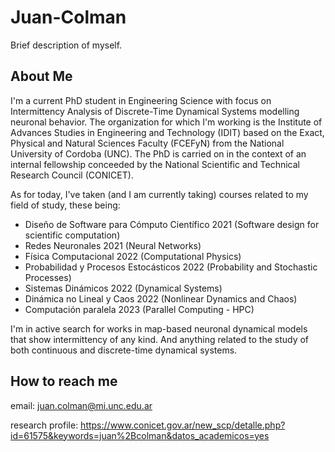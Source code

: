 # Juan-Colman
Brief description of myself.

## About Me

I'm a current PhD student in Engineering Science with focus on Intermittency Analysis of Discrete-Time Dynamical Systems modelling neuronal behavior. The organization for which I'm working is the Institute of Advances Studies in Engineering and Technology (IDIT) based on the Exact, Physical and Natural Sciences Faculty (FCEFyN) from the National University of Cordoba (UNC). The PhD is carried on in the context of an internal fellowship conceeded by the National Scientific and Technical Research Council (CONICET).

As for today, I've taken (and I am currently taking) courses related to my field of study, these being:
  - Diseño de Software para Cómputo Científico 2021 (Software design for scientific computation)
  - Redes Neuronales 2021 (Neural Networks)
  - Física Computacional 2022 (Computational Physics)
  - Probabilidad y Procesos Estocásticos 2022 (Probability and Stochastic Processes)
  - Sistemas Dinámicos 2022 (Dynamical Systems)
  - Dinámica no Lineal y Caos 2022 (Nonlinear Dynamics and Chaos)
  - Computación paralela 2023 (Parallel Computing - HPC)


I'm in active search for works in map-based neuronal dynamical models that show intermittency of any kind. And anything related to the study of both continuous and discrete-time dynamical systems.

## How to reach me

email: juan.colman@mi.unc.edu.ar

research profile: https://www.conicet.gov.ar/new_scp/detalle.php?id=61575&keywords=juan%2Bcolman&datos_academicos=yes
